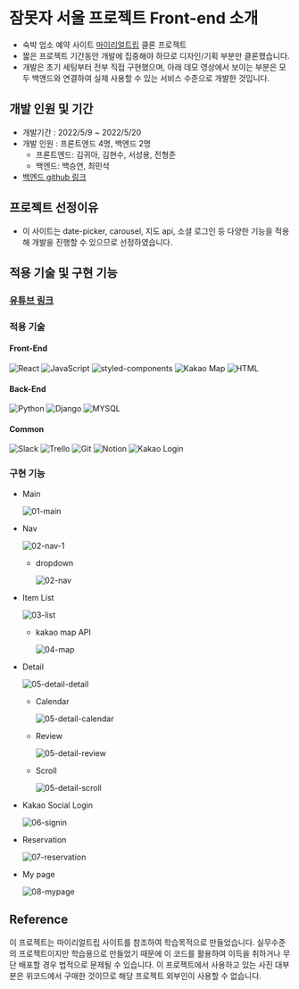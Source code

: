 # 잠못자 서울 프로젝트 Front-end 소개

- 숙박 업소 예약 사이트 [마이리얼트립](https://www.myrealtrip.com/) 클론 프로젝트
- 짧은 프로젝트 기간동안 개발에 집중해야 하므로 디자인/기획 부분만 클론했습니다.
- 개발은 초기 세팅부터 전부 직접 구현했으며, 아래 데모 영상에서 보이는 부분은 모두 백앤드와 연결하여 실제 사용할 수 있는 서비스 수준으로 개발한 것입니다.

## 개발 인원 및 기간

- 개발기간 : 2022/5/9 ~ 2022/5/20
- 개발 인원 : 프론트엔드 4명, 백엔드 2명
  - 프론트엔드: 김귀아, 김현수, 서성용, 전형준
  - 백엔드: 백승연, 최민석
- [백엔드 github 링크](https://github.com/wecode-bootcamp-korea/32-2nd-CannotSleepSeoul-backend)

## 프로젝트 선정이유

- 이 사이트는 date-picker, carousel, 지도 api, 소셜 로그인 등 다양한 기능을 적용해 개발을 진행할 수 있으므로 선정하였습니다.

## 적용 기술 및 구현 기능

### [유튜브 링크](https://www.youtube.com/watch?v=KUcVnyKOoY8)

### 적용 기술

#### Front-End

![React](https://img.shields.io/badge/React-20232A?style=for-the-badge&logo=react&logoColor=61DAFB)
![JavaScript](https://img.shields.io/badge/JavaScript-F7DF1E?style=for-the-badge&logo=javascript&logoColor=black)
![styled-components](https://img.shields.io/badge/styled--components-DB7093?style=for-the-badge&logo=styled-components&logoColor=white)
![Kakao Map](https://img.shields.io/badge/Kakao--map-FFCD00?style=for-the-badge&logo=kakao&logoColor=black)
![HTML](https://img.shields.io/badge/HTML5-E34F26?style=for-the-badge&logo=html5&logoColor=white)

#### Back-End 

![Python](https://img.shields.io/badge/Python-3776AB?style=for-the-badge&logo=python&logoColor=white)
![Django](https://img.shields.io/badge/Django-092E20?style=for-the-badge&logo=django&logoColor=white)
![MYSQL](https://img.shields.io/badge/MySQL-4479A1?style=for-the-badge&logo=mysql&logoColor=white)

#### Common

![Slack](https://img.shields.io/badge/Slack-4A154B?style=for-the-badge&logo=slack&logoColor=white)
![Trello](https://img.shields.io/badge/Trello-0052CC?style=for-the-badge&logo=trello&logoColor=white)
![Git](https://img.shields.io/badge/GIT-E44C30?style=for-the-badge&logo=git&logoColor=white)
![Notion](https://img.shields.io/badge/Notion-000000?style=for-the-badge&logo=notion&logoColor=white)
![Kakao Login](https://img.shields.io/badge/Kakao--Login-FFCD00?style=for-the-badge&logo=kakao&logoColor=black)

### 구현 기능

- Main

   ![01-main](https://user-images.githubusercontent.com/73154157/169675198-cd531c6c-dd87-4dec-90ec-9834c03a7070.gif)

- Nav

   ![02-nav-1](https://user-images.githubusercontent.com/73154157/169675202-6983881a-b456-4fbc-80c6-96e8efa15c3e.gif)
   - dropdown

     ![02-nav](https://user-images.githubusercontent.com/73154157/169675201-871e7847-37e0-4498-96f1-d4fbcc117bb7.gif)
- Item List

   ![03-list](https://user-images.githubusercontent.com/73154157/169675205-61c56910-ed66-4e68-8f99-154b7389c461.gif)
   - kakao map API

     ![04-map](https://user-images.githubusercontent.com/73154157/169675206-c03b1788-639b-4437-8d8d-74e7ef507049.gif)
- Detail

   ![05-detail-detail](https://user-images.githubusercontent.com/73154157/169675208-f3ccdac0-834a-43c5-a5d9-9e6ad8a50242.gif)
   - Calendar

     ![05-detail-calendar](https://user-images.githubusercontent.com/73154157/169675207-1286e2b7-f458-40ad-9a58-5083bf266a31.gif)
   - Review

     ![05-detail-review](https://user-images.githubusercontent.com/73154157/169675209-c153007c-50dc-4cdb-9382-ed9feece2361.gif)
   - Scroll

     ![05-detail-scroll](https://user-images.githubusercontent.com/73154157/169675210-f75a6b0d-b846-4f53-884b-d0cc67e64437.gif)
- Kakao Social Login

   ![06-signin](https://user-images.githubusercontent.com/73154157/169675211-d3afea46-a2fb-4ac2-9b7a-08616d07f78c.gif)
- Reservation

   ![07-reservation](https://user-images.githubusercontent.com/73154157/169675212-436ead24-8c58-4590-95eb-46639fc34e29.gif)
- My page

  ![08-mypage](https://user-images.githubusercontent.com/73154157/169675213-15c2277e-1853-47f1-8742-7b3fbdd1d4ad.gif)

## Reference

이 프로젝트는 마이리얼트립 사이트를 참조하여 학습목적으로 만들었습니다.
실무수준의 프로젝트이지만 학습용으로 만들었기 때문에 이 코드를 활용하여 이득을 취하거나 무단 배포할 경우 법적으로 문제될 수 있습니다.
이 프로젝트에서 사용하고 있는 사진 대부분은 위코드에서 구매한 것이므로 해당 프로젝트 외부인이 사용할 수 없습니다.